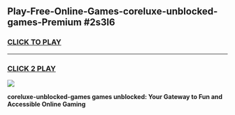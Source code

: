 
## Play-Free-Online-Games-coreluxe-unblocked-games-Premium #2s3l6
<h3>
<a href="https://premium.freeplayer.one?title=coreluxe-unblocked-games&ref=8M">CLICK TO PLAY</a></h3>
<hr>

<h3>
<a href="https://premium.freeplayer.one?title=coreluxe-unblocked-games&ref=8M">CLICK 2 PLAY</a>
  
</h3>

<a href="https://premium.freeplayer.one?title=coreluxe-unblocked-games&ref=8M"><img src="https://clearcache.store/games.png"></a>


**coreluxe-unblocked-games games unblocked: Your Gateway to Fun and Accessible Online Gaming**

